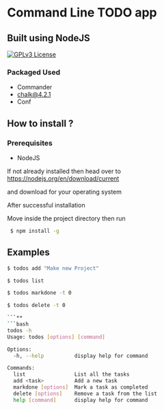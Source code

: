 # Command Line TODO app


## Built using NodeJS

[![GPLv3 License](https://img.shields.io/badge/License-GPL%20v3-yellow.svg)](https://opensource.org/licenses/)

### Packaged Used

- Commander
- chalk@4.2.1
- Conf

## How to install ?

### Prerequisites
 - NodeJS

If not already installed then head over to
https://nodejs.org/en/download/current

and download for your operating system

After successful installation

Move inside the project directory then run

```bash
 $ npm install -g
```

## Examples

```bash
$ todos add "Make new Project"

```

```bash
$ todos list

```
```bash
$ todos markdone -t 0

```
```bash
$ todos delete -t 0

```**
```bash
todos -h
Usage: todos [options] [command]

Options:
  -h, --help          display help for command

Commands:
  list                List all the tasks
  add <task>          Add a new task
  markdone [options]  Mark a task as completed
  delete [options]    Remove a task from the list
  help [command]      display help for command
```

